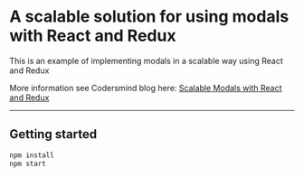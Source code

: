# A scalable solution for using modals with React and Redux

This is an example of implementing modals in a scalable way using React and Redux

More information see Codersmind blog here: [Scalable Modals with React and Redux](https://codersmind.com/scalable-modals-react-redux/)

***

## Getting started

```sh
npm install
npm start
```
